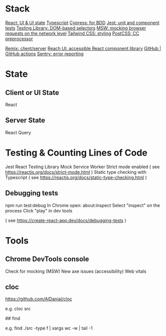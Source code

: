 # Stack

[React: UI & UI state](https://reactjs.org/)
[Typescript](https://www.typescriptlang.org/)
[Cypress: for BDD](https://cypress.io/)
[Jest: unit and component tests](https://jestjs.io/)
[Testing Library: DOM-based selectors](https://testing-library.com/)
[MSW: mocking browser requests on the network level](https://mswjs.io/)
[Tailwind CSS: styling](https://tailwindcss.com/)
[PostCSS: CC preprocessor](https://postcss.org/)

[Remix: client/server](https://remix.run/)
[Reach UI: accessible React component library](https://reach.tech/)
[GitHub | GitHub actions](https://github.com/features/actions)
[Sentry: error reporting](https://sentry.io/)

# State

## Client or UI State

React

## Server State

React Query

# Testing & Counting Lines of Code

Jest
React Testing Library
Mock Service Worker
Strict mode enabled ( see https://reactjs.org/docs/strict-mode.html )
Static type checking with Typescript ( see https://reactjs.org/docs/static-type-checking.html )

## Debugging tests

npm run test:debug
In Chrome open: about:inspect
Select "inspect" on the process
Click "play" in dev tools

( see https://create-react-app.dev/docs/debugging-tests )

# Tools

## Chrome DevTools console

 Check for mocking (MSW)
 New axe issues (accessibility) 
 Web vitals

## cloc

https://github.com/AlDanial/cloc

e.g. cloc src

## find

e.g. find ./src -type f | xargs wc -w | tail -1


